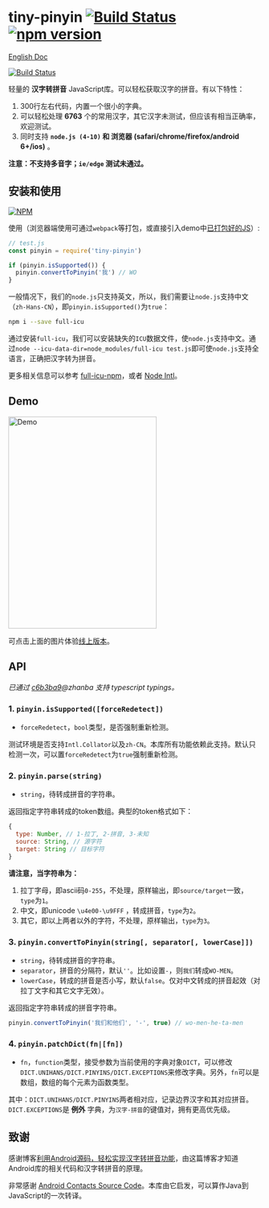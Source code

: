 # tiny-pinyin [![Build Status](https://travis-ci.org/creeperyang/pinyin.svg?branch=master)](https://travis-ci.org/creeperyang/pinyin) [![npm version](https://badge.fury.io/js/tiny-pinyin.svg)](https://badge.fury.io/js/tiny-pinyin)

[English Doc](./README_EN.md)

[![Build Status](https://saucelabs.com/browser-matrix/creeperyang.svg)](https://saucelabs.com/beta/builds/8f2adabb0c47479fbcf50d1bbcdf8ecb)

轻量的 **汉字转拼音** JavaScript库。可以轻松获取汉字的拼音。有以下特性：

1. 300行左右代码，内置一个很小的字典。
2. 可以轻松处理 **6763** 个的常用汉字，其它汉字未测试，但应该有相当正确率，欢迎测试。
3. 同时支持 **`node.js (4-10)` 和 浏览器 (safari/chrome/firefox/android 6+/ios)** 。

**注意：不支持多音字；`ie/edge` 测试未通过。**

## 安装和使用

[![NPM](https://nodei.co/npm/tiny-pinyin.png?compact=true)](https://nodei.co/npm/tiny-pinyin/)

使用（浏览器端使用可通过`webpack`等打包，或直接引入demo中[已打包好的JS](https://creeperyang.github.io/pinyin/browser.js)）:

```js
// test.js
const pinyin = require('tiny-pinyin')

if (pinyin.isSupported()) {
  pinyin.convertToPinyin('我') // WO
}
```

一般情况下，我们的`node.js`只支持英文，所以，我们需要让`node.js`支持中文（`zh-Hans-CN`），即`pinyin.isSupported()`为`true`：

```bash
npm i --save full-icu
```

通过安装`full-icu`，我们可以安装缺失的`ICU`数据文件，使`node.js`支持中文。通过`node --icu-data-dir=node_modules/full-icu test.js`即可使`node.js`支持全语言，正确把汉字转为拼音。

更多相关信息可以参考 [full-icu-npm](https://github.com/unicode-org/full-icu-npm)，或者 [Node Intl](https://github.com/nodejs/node/wiki/Intl)。

## Demo

<a href="https://creeperyang.github.io/pinyin/">
<img src="https://cloud.githubusercontent.com/assets/8046480/25986097/a86896c2-3720-11e7-9bfe-17285f8005f0.png" width="295" height="421" alt="Demo" />
</a>

可点击上面的图片体验[线上版本](https://creeperyang.github.io/pinyin/)。

## API

*已通过 [c6b3ba9](https://github.com/creeperyang/pinyin/commit/c6b3ba9fcd66e0d1225ddbc95fc84c6fa75e664e)@zhanba 支持 typescript typings。*

### 1. `pinyin.isSupported([forceRedetect])`

- `forceRedetect`，`bool`类型，是否强制重新检测。

测试环境是否支持`Intl.Collator`以及`zh-CN`。本库所有功能依赖此支持。默认只检测一次，可以置`forceRedetect`为`true`强制重新检测。

### 2. `pinyin.parse(string)`

- `string`，待转成拼音的字符串。

返回指定字符串转成的token数组。典型的token格式如下：

```js
{
  type: Number, // 1-拉丁, 2-拼音, 3-未知
  source: String, // 源字符
  target: String // 目标字符
}
```

**请注意，当字符串为：**

1. 拉丁字母，即ascii码`0-255`，不处理，原样输出，即`source/target`一致，`type`为`1`。
2. 中文，即unicode `\u4e00-\u9FFF` ，转成拼音，`type`为`2`。
3. 其它，即以上两者以外的字符，不处理，原样输出，`type`为`3`。

### 3. `pinyin.convertToPinyin(string[, separator[, lowerCase]])`

- `string`，待转成拼音的字符串。
- `separator`，拼音的分隔符，默认`''`。比如设置`-`，则`我们`转成`WO-MEN`。
- `lowerCase`，转成的拼音是否小写，默认`false`。仅对中文转成的拼音起效（对拉丁文字和其它文字无效）。

返回指定字符串转成的拼音字符串。

```js
pinyin.convertToPinyin('我们和他们', '-', true) // wo-men-he-ta-men
```

### 4. `pinyin.patchDict(fn|[fn])`

- `fn`，`function`类型，接受参数为当前使用的字典对象`DICT`，可以修改`DICT.UNIHANS/DICT.PINYINS/DICT.EXCEPTIONS`来修改字典。另外，`fn`可以是数组，数组的每个元素为函数类型。

其中：`DICT.UNIHANS/DICT.PINYINS`两者相对应，记录边界汉字和其对应拼音。`DICT.EXCEPTIONS`是 **例外** 字典，为`汉字-拼音`的键值对，拥有更高优先级。

## 致谢

感谢博客[利用Android源码，轻松实现汉字转拼音功能](http://blog.coderclock.com/2017/04/04/android/2017-04-04/)，由这篇博客才知道Android库的相关代码和汉字转拼音的原理。

非常感谢 [Android Contacts Source Code](https://android.googlesource.com/platform/packages/providers/ContactsProvider/+/0c49720fb3d58e346739c2ccd56ed2b739249e07/src/com/android/providers/contacts/HanziToPinyin.java)。本库由它启发，可以算作Java到JavaScript的一次转译。
